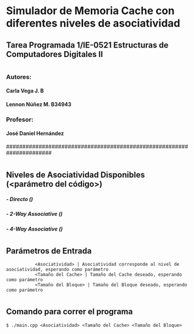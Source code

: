 # Simulador de Memoria Cache con diferentes niveles de asociatividad
## Tarea Programada 1/IE-0521 Estructuras de Computadores Digitales II
#
### Autores:
####         Carla Vega J.    B
####         Lennon Núñez M.  B34943
### Profesor: 
####   José Daniel Hernández
######################################################################
#
## Niveles de Asociatividad Disponibles (<parámetro del código>)
#####           - Directo ()
#####           - 2-Way Associative ()
#####           - 4-Way Associative ()
# 
## Parámetros de Entrada
               <Asociatividad> | Asociatividad corresponde al nivel de asociatividad, esperando como parámetro
               <Tamaño del Cache> | Tamaño del Cache deseado, esperando como parámetro 
               <Tamaño del Bloque> | Tamaño del Bloque deseado, esperando como parámetro 
#
## Comando para correr el programa
    $ ./main.cpp <Asociatividad> <Tamaño del Cache> <Tamaño del Bloque> 
